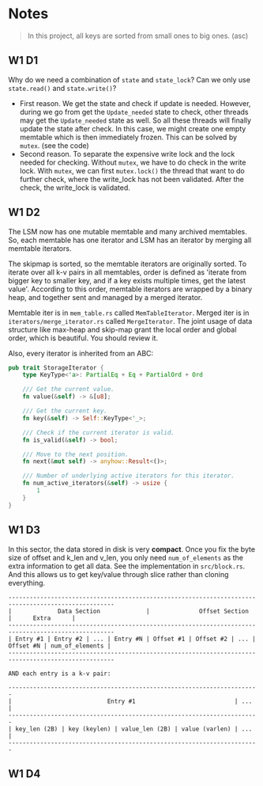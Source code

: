 # Notes
> In this project, all keys are sorted from small ones to big ones. (asc)

## W1 D1

Why do we need a combination of `state` and `state_lock`? Can we only use `state.read()` and `state.write()`?
- First reason. We get the state and check if update is needed. However, during we go from get the `Update_needed` state to check, other threads may get the `Update_needed` state as well. So all these threads will finally update the state after check. In this case, we might create one empty memtable which is then immediately frozen. This can be solved by `mutex`. (see the code)
- Second reason. To separate the expensive write lock and the lock needed for checking. Without `mutex`, we have to do check in the write lock. With `mutex`, we can first `mutex.lock()` the thread that want to do further check, where the write_lock has not been validated. After the check, the write_lock is validated.

## W1 D2
The LSM now has one mutable memtable and many archived memtables. So, each memtable has one iterator and LSM has an iterator by merging all memtable iterators.

The skipmap is sorted, so the memtable iterators are originally sorted. To iterate over all k-v pairs in all memtables, order is defined as 'iterate from bigger key to smaller key, and if a key exists multiple times, get the latest value'. According to this order, memtable iterators are wrapped by a binary heap, and together sent and managed by a merged iterator.

Memtable iter is in `mem_table.rs` called `MemTableIterator`. Merged iter is in `iterators/merge_iterator.rs` called `MergeIterator`. The joint usage of data structure like max-heap and skip-map grant the local order and global order, which is beautiful. You should review it.

Also, every iterator is inherited from an ABC:
```rust
pub trait StorageIterator {
    type KeyType<'a>: PartialEq + Eq + PartialOrd + Ord

    /// Get the current value.
    fn value(&self) -> &[u8];

    /// Get the current key.
    fn key(&self) -> Self::KeyType<'_>;

    /// Check if the current iterator is valid.
    fn is_valid(&self) -> bool;

    /// Move to the next position.
    fn next(&mut self) -> anyhow::Result<()>;

    /// Number of underlying active iterators for this iterator.
    fn num_active_iterators(&self) -> usize {
        1
    }
}
```

## W1 D3
In this sector, the data stored in disk is very **compact**. Once you fix the byte size of offset and k_len and v_len, you only need `num_of_elements` as the extra information to get all data. See the implementation in `src/block.rs`. And this allows us to get key/value through slice rather than cloning everything.
```
----------------------------------------------------------------------------------------------------
|             Data Section             |              Offset Section             |      Extra      |
----------------------------------------------------------------------------------------------------
| Entry #1 | Entry #2 | ... | Entry #N | Offset #1 | Offset #2 | ... | Offset #N | num_of_elements |
----------------------------------------------------------------------------------------------------

AND each entry is a k-v pair:

-----------------------------------------------------------------------
|                           Entry #1                            | ... |
-----------------------------------------------------------------------
| key_len (2B) | key (keylen) | value_len (2B) | value (varlen) | ... |
-----------------------------------------------------------------------
```


## W1 D4




